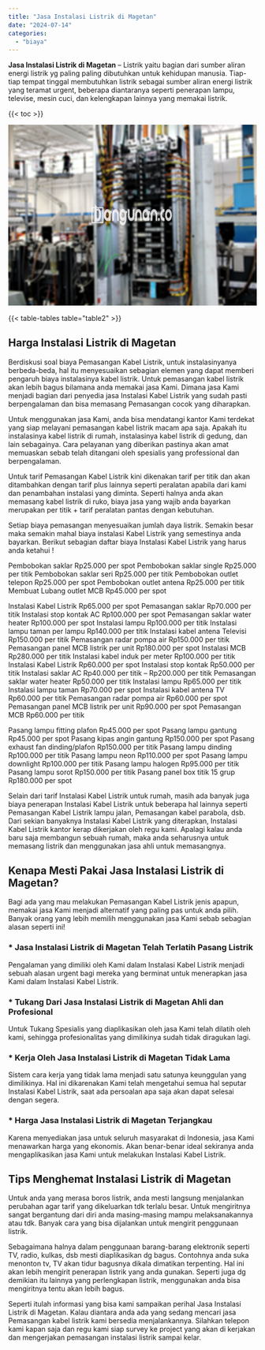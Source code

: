 ```yaml
---
title: "Jasa Instalasi Listrik di Magetan"
date: "2024-07-14"
categories: 
  - "biaya"
---
```


**Jasa Instalasi Listrik di Magetan** – Listrik yaitu bagian dari sumber aliran energi listrik yg paling paling dibutuhkan untuk kehidupan manusia. Tiap-tiap tempat tinggal membutuhkan listrik sebagai sumber aliran energi listrik yang teramat urgent, beberapa diantaranya seperti penerapan lampu, televise, mesin cuci, dan kelengkapan lainnya yang memakai listrik.

{{< toc >}}

![Jasa Instalasi Listrik di Magetan](/images/instalasi-listrik-murah28.png)

{{< table-tables table="table2" >}}

## Harga Instalasi Listrik di Magetan

Berdiskusi soal biaya Pemasangan Kabel Listrik, untuk instalasinyanya berbeda-beda, hal itu menyesuaikan sebagian elemen yang dapat memberi pengaruh biaya instalasinya kabel listrik. Untuk pemasangan kabel listrik akan lebih bagus bilamana anda memakai jasa Kami. Dimana jasa Kami menjadi bagian dari penyedia jasa Instalasi Kabel Listrik yang sudah pasti berpengalaman dan bisa memasang Pemasangan cocok yang diharapkan.

Untuk menggunakan jasa Kami, anda bisa mendatangi kantor Kami terdekat yang siap melayani pemasangan kabel listrik macam apa saja. Apakah itu instalasinya kabel listrik di rumah, instalasinya kabel listrik di gedung, dan lain sebagainya. Cara pelayanan yang diberikan pastinya akan amat memuaskan sebab telah ditangani oleh spesialis yang professional dan berpengalaman.

Untuk tarif Pemasangan Kabel Listrik kini dikenakan tarif per titik dan akan ditambahkan dengan tarif plus lainnya seperti peralatan apabila dari kami dan penambahan instalasi yang diminta. Seperti halnya anda akan memasang kabel listrik di ruko, biaya jasa yang wajib anda bayarkan merupakan per titik + tarif peralatan pantas dengan kebutuhan.

Setiap biaya pemasangan menyesuaikan jumlah daya listrik. Semakin besar maka semakin mahal biaya instalasi Kabel Listrik yang semestinya anda bayarkan. Berikut sebagian daftar biaya Instalasi Kabel Listrik yang harus anda ketahui !

Pembobokan saklar Rp25.000 per spot Pembobokan saklar single Rp25.000 per titik Pembobokan saklar seri Rp25.000 per titik Pembobokan outlet telepon Rp25.000 per spot Pembobokan outlet antena Rp25.000 per titik Membuat Lubang outlet MCB Rp45.000 per spot

Instalasi Kabel Listrik Rp65.000 per spot Pemasangan saklar Rp70.000 per titik Instalasi stop kontak AC Rp100.000 per spot Pemasangan saklar water heater Rp100.000 per spot Instalasi lampu Rp100.000 per titik Instalasi lampu taman per lampu Rp140.000 per titik Instalasi kabel antena Televisi Rp150.000 per titik Pemasangan radar pompa air Rp150.000 per titik Pemasangan panel MCB listrik per unit Rp180.000 per spot Instalasi MCB Rp280.000 per titik Instalasi kabel induk per meter Rp100.000 per titik Instalasi Kabel Listrik Rp60.000 per spot Instalasi stop kontak Rp50.000 per titik Instalasi saklar AC Rp40.000 per titik – Rp200.000 per titik Pemasangan saklar water heater Rp50.000 per titik Instalasi lampu Rp65.000 per titik Instalasi lampu taman Rp70.000 per spot Instalasi kabel antena TV Rp60.000 per titik Pemasangan radar pompa air Rp60.000 per spot Pemasangan panel MCB listrik per unit Rp90.000 per spot Pemasangan MCB Rp60.000 per titik

Pasang lampu fitting plafon Rp45.000 per spot Pasang lampu gantung Rp45.000 per spot Pasang kipas angin gantung Rp150.000 per spot Pasang exhaust fan dinding/plafon Rp150.000 per titik Pasang lampu dinding Rp100.000 per titik Pasang lampu neon Rp110.000 per spot Pasang lampu downlight Rp100.000 per titik Pasang lampu halogen Rp95.000 per titik Pasang lampu sorot Rp150.000 per titik Pasang panel box titik 15 grup Rp180.000 per spot

Selain dari tarif Instalasi Kabel Listrik untuk rumah, masih ada banyak juga biaya penerapan Instalasi Kabel Listrik untuk beberapa hal lainnya seperti Pemasangan Kabel Listrik lampu jalan, Pemasangan kabel parabola, dsb. Dari sekian banyaknya Instalasi Kabel Listrik yang diterapkan, Instalasi Kabel Listrik kantor kerap dikerjakan oleh regu kami. Apalagi kalau anda baru saja membangun sebuah rumah, maka anda seharusnya untuk memasang listrik dan menggunakan jasa ahli untuk memasangnya.

## Kenapa Mesti Pakai Jasa Instalasi Listrik di Magetan?

Bagi ada yang mau melakukan Pemasangan Kabel Listrik jenis apapun, memakai jasa Kami menjadi alternatif yang paling pas untuk anda pilih. Banyak orang yang lebih memilih menggunakan jasa Kami sebab sebagian alasan seperti ini!

### \* Jasa Instalasi Listrik di Magetan Telah Terlatih Pasang Listrik

Pengalaman yang dimiliki oleh Kami dalam Instalasi Kabel Listrik menjadi sebuah alasan urgent bagi mereka yang berminat untuk menerapkan jasa Kami dalam Instalasi Kabel Listrik.

### \* Tukang Dari Jasa Instalasi Listrik di Magetan Ahli dan Profesional

Untuk Tukang Spesialis yang diaplikasikan oleh jasa Kami telah dilatih oleh kami, sehingga profesionalitas yang dimilikinya sudah tidak diragukan lagi.

### \* Kerja Oleh Jasa Instalasi Listrik di Magetan Tidak Lama

Sistem cara kerja yang tidak lama menjadi satu satunya keunggulan yang dimilikinya. Hal ini dikarenakan Kami telah mengetahui semua hal seputar Instalasi Kabel Listrik, saat ada persoalan apa saja akan dapat selesai dengan segera.

### \* Harga Jasa Instalasi Listrik di Magetan Terjangkau

Karena menyediakan jasa untuk seluruh masyarakat di Indonesia, jasa Kami menawarkan harga yang ekonomis. Akan benar-benar ideal sekiranya anda mengaplikasikan jasa Kami untuk melakukan Instalasi Kabel Listrik.

## Tips Menghemat Instalasi Listrik di Magetan


Untuk anda yang merasa boros listrik, anda mesti langsung menjalankan perubahan agar tarif yang dikeluarkan tdk terlalu besar. Untuk mengiritnya sangat bergantung dari diri anda masing-masing mampu melaksanakannya atau tdk. Banyak cara yang bisa dijalankan untuk mengirit penggunaan listrik.

Sebagaimana halnya dalam penggunaan barang-barang elektronik seperti TV, radio, kulkas, dsb mesti diaplikasikan dg bagus. Contohnya anda suka menonton tv, TV akan tidur bagusnya dikala dimatikan terpenting. Hal ini akan lebih mengirit penerapan listrik yang anda gunakan. Seperti juga dg demikian itu lainnya yang perlengkapan listrik, menggunakan anda bisa mengiritnya tentu akan lebih bagus.

Seperti itulah informasi yang bisa kami sampaikan perihal Jasa Instalasi Listrik di Magetan. Kalau diantara anda ada yang sedang mencari jasa Pemasangan kabel listrik kami bersedia menjalankannya. Silahkan telepon kami kapan saja dan regu kami siap survey ke project yang akan di kerjakan dan mengerjakan pemasangan instalasi listrik sampai kelar.
